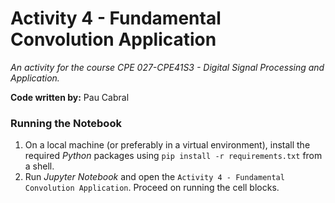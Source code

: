 # Activity 4 - Fundamental Convolution Application
*An activity for the course CPE 027-CPE41S3 - Digital Signal Processing and Application.*

**Code written by:** Pau Cabral

### Running the Notebook
1. On a local machine (or preferably in a virtual environment), install the required *Python* packages using `pip install -r requirements.txt` from a shell.
2. Run *Jupyter Notebook* and open the `Activity 4 - Fundamental Convolution Application`. Proceed on running the cell blocks.
